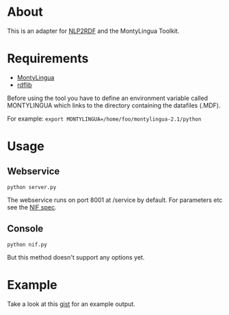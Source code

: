 # About
This is an adapter for [NLP2RDF](http://nlp2rdf.org) and the MontyLingua Toolkit.

# Requirements
- [MontyLingua](http://web.media.mit.edu/~hugo/montylingua/)
- [rdflib](http://www.rdflib.net/)

Before using the tool you have to define an environment variable called MONTYLINGUA which links to the directory containing the datafiles (.MDF).

For example:
`export MONTYLINGUA=/home/foo/montylingua-2.1/python`
  
# Usage
## Webservice
`python server.py`

The webservice runs on port 8001 at /service by default. For parameters etc see the [NIF spec](http://nlp2rdf.org/nif-1-0#toc-parameters).

## Console
`python nif.py`

But this method doesn't support any options yet.

# Example
Take a look at this [gist](https://gist.github.com/1309886) for an example output.
